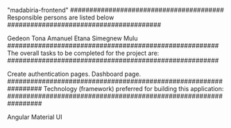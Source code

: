 "madabiria-frontend"
########################################
Responsible persons are listed below
########################################

Gedeon Tona
Amanuel Etana
Simegnew Mulu
#######################################################
The overall tasks to be completed for the project are:
#######################################################

Create authentication pages.
Dashboard page.
#################################################################
Technology (framework) preferred for building this application:
#################################################################

Angular
Material UI
